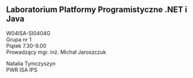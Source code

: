 ## Laboratorium Platformy Programistyczne .NET i Java
W04ISA-SI0404G  
Grupa nr 1  
Piątek 7.30-9.00  
Prowadzący mgr. inż. Michał Jaroszczuk  

Natalia Tymczyszyn  
PWR ISA IPS  
